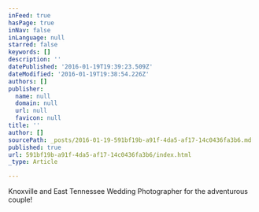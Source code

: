 ```yaml
---
inFeed: true
hasPage: true
inNav: false
inLanguage: null
starred: false
keywords: []
description: ''
datePublished: '2016-01-19T19:39:23.509Z'
dateModified: '2016-01-19T19:38:54.226Z'
authors: []
publisher:
  name: null
  domain: null
  url: null
  favicon: null
title: ''
author: []
sourcePath: _posts/2016-01-19-591bf19b-a91f-4da5-af17-14c0436fa3b6.md
published: true
url: 591bf19b-a91f-4da5-af17-14c0436fa3b6/index.html
_type: Article

---
```

Knoxville and East Tennessee Wedding Photographer for the adventurous couple!